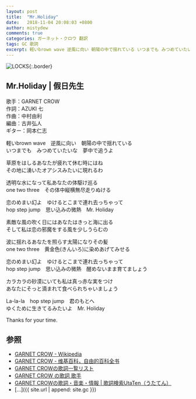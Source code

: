 ```yaml
---
layout: post
title:  "Mr.Holiday"
date:   2018-11-04 20:08:03 +0800
author: mistydew
comments: true
categories: ガーネット・クロウ 翻訳
tags: GC 歌詞
excerpt: 軽いbrown wave 逆風に向い 朝陽の中で揺れている いつまでも みつめていたいな 夢中で追うよ
---
```

![LOCKS](https://raw.githubusercontent.com/mistydew/gc2/master/cover/album/Album_06th_LOCKS.jpg){:.border}

## Mr.Holiday | 假日先生

歌手：GARNET CROW<br>
作詞：AZUKI 七<br>
作曲：中村由利<br>
編曲：古井弘人<br>
ギター：岡本仁志

軽いbrown wave　逆風に向い　朝陽の中で揺れている<br>
いつまでも　みつめていたいな　夢中で追うよ

草原をはしるあなたが疲れて休む時にはね<br>
その地に湧いたオアシスみたいに現れるわ

透明な水になって私あなたの体駆け巡る<br>
one two three　その体中縦横無尽走りぬける

恋のめまい幻よ　ゆけるとこまで連れ去っちゃって<br>
hop step jump　思い込みの微熱　Mr. Holiday

素敵な風の吹く日にはあなたはきっと海に出る<br>
そして私は恋の邪魔をする風を少しうらむの

波に揺れるあなたを照らす太陽になりその髪<br>
one two three　黄金色(きんいろ)に染めあげてみせる

恋のめまい幻よ　ゆけるとこまで連れ去っちゃって<br>
hop step jump　思い込みの微熱　醒めないまま育てましょう

カラカラの砂漠にいても私は真っ赤な実をつけ<br>
あなたにそっと滴まれて食べられちゃいましょう

La-la-la　hop step jump　君のもとへ<br>
ゆくために生きてるみたいよ　Mr. Holiday

Thanks for your time.

## 参照
* [GARNET CROW - Wikipedia](https://ja.wikipedia.org/wiki/GARNET_CROW)
* [GARNET CROW - 维基百科，自由的百科全书](https://zh.wikipedia.org/wiki/GARNET_CROW)
* [GARNET CROWの歌詞一覧リスト](https://www.uta-net.com/artist/344)
* [GARNET CROW の歌詞 歌手](http://www.kasi-time.com/subcat-uta-167-1.html)
* [GARNET CROWの歌詞・音楽・情報 \| 歌詞検索UtaTen（うたてん）](https://utaten.com/artist/GARNET+CROW)
* [...]({{ site.url | append: site.gc }})
